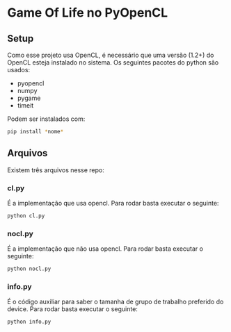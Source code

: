 # Game Of Life no PyOpenCL

## Setup

Como esse projeto usa OpenCL, é necessário que uma versão (1.2+) do OpenCL esteja instalado no sistema.
Os seguintes pacotes do python são usados:

* pyopencl 
* numpy 
* pygame
* timeit

Podem ser instalados com:
```bash
pip install *nome*
```

## Arquivos

Existem três arquivos nesse repo:
	
### cl.py

É a implementação que usa opencl. Para rodar basta executar o seguinte:

```bash
python cl.py
```

### nocl.py

É a implementação que não usa opencl. Para rodar basta executar o seguinte:

```bash
python nocl.py
```

### info.py

É o código auxiliar para saber o tamanha de grupo de trabalho preferido do device. Para rodar basta executar o seguinte:

```bash
python info.py
```